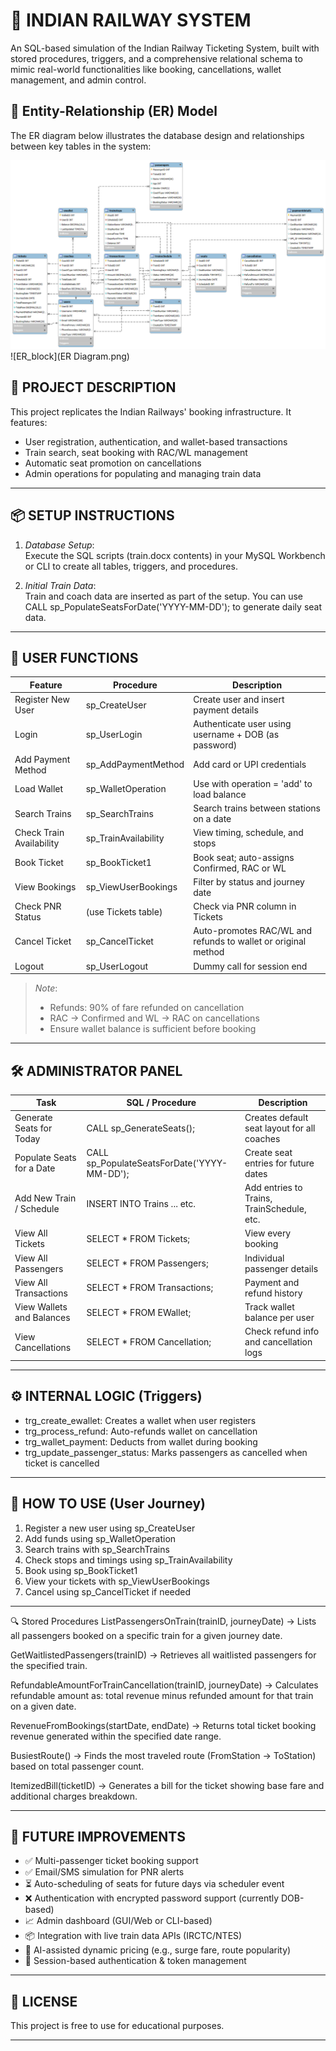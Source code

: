 # 🚆 INDIAN RAILWAY SYSTEM

An SQL-based simulation of the Indian Railway Ticketing System, built with stored procedures, triggers, and a comprehensive relational schema to mimic real-world functionalities like booking, cancellations, wallet management, and admin control.


## 🧩 Entity-Relationship (ER) Model

The ER diagram below illustrates the database design and relationships between key tables in the system:

![ER Model](rail_er.png)
![ER_block](ER Diagram.png)

## 🧾 PROJECT DESCRIPTION

This project replicates the Indian Railways' booking infrastructure. It features:

- User registration, authentication, and wallet-based transactions
- Train search, seat booking with RAC/WL management
- Automatic seat promotion on cancellations
- Admin operations for populating and managing train data

---

## 📦 SETUP INSTRUCTIONS

1. *Database Setup*:  
   Execute the SQL scripts (train.docx contents) in your MySQL Workbench or CLI to create all tables, triggers, and procedures.

2. *Initial Train Data*:  
   Train and coach data are inserted as part of the setup. You can use CALL sp_PopulateSeatsForDate('YYYY-MM-DD'); to generate daily seat data.

---

## 👤 USER FUNCTIONS

| Feature                        | Procedure               | Description                                                  |
|-------------------------------|--------------------------|--------------------------------------------------------------|
| Register New User             | sp_CreateUser         | Create user and insert payment details                       |
| Login                         | sp_UserLogin          | Authenticate user using username + DOB (as password)         |
| Add Payment Method            | sp_AddPaymentMethod   | Add card or UPI credentials                                  |
| Load Wallet                   | sp_WalletOperation    | Use with operation = 'add' to load balance                 |
| Search Trains                 | sp_SearchTrains       | Search trains between stations on a date                     |
| Check Train Availability      | sp_TrainAvailability  | View timing, schedule, and stops                             |
| Book Ticket                   | sp_BookTicket1        | Book seat; auto-assigns Confirmed, RAC or WL                 |
| View Bookings                 | sp_ViewUserBookings   | Filter by status and journey date                            |
| Check PNR Status              | (use Tickets table)   | Check via PNR column in Tickets                          |
| Cancel Ticket                 | sp_CancelTicket       | Auto-promotes RAC/WL and refunds to wallet or original method |
| Logout                        | sp_UserLogout         | Dummy call for session end                                   |

> *Note*:
> - Refunds: 90% of fare refunded on cancellation  
> - RAC → Confirmed and WL → RAC on cancellations  
> - Ensure wallet balance is sufficient before booking

---

## 🛠 ADMINISTRATOR PANEL

| Task                            | SQL / Procedure                 | Description                                        |
|---------------------------------|----------------------------------|----------------------------------------------------|
| Generate Seats for Today       | CALL sp_GenerateSeats();      | Creates default seat layout for all coaches        |
| Populate Seats for a Date      | CALL sp_PopulateSeatsForDate('YYYY-MM-DD'); | Create seat entries for future dates              |
| Add New Train / Schedule       | INSERT INTO Trains ... etc.   | Add entries to Trains, TrainSchedule, etc.     |
| View All Tickets               | SELECT * FROM Tickets;        | View every booking                                 |
| View All Passengers            | SELECT * FROM Passengers;     | Individual passenger details                       |
| View All Transactions          | SELECT * FROM Transactions;   | Payment and refund history                         |
| View Wallets and Balances      | SELECT * FROM EWallet;        | Track wallet balance per user                      |
| View Cancellations             | SELECT * FROM Cancellation;   | Check refund info and cancellation logs            |

---

## ⚙ INTERNAL LOGIC (Triggers)

- trg_create_ewallet: Creates a wallet when user registers
- trg_process_refund: Auto-refunds wallet on cancellation
- trg_wallet_payment: Deducts from wallet during booking
- trg_update_passenger_status: Marks passengers as cancelled when ticket is cancelled

---

## 🧭 HOW TO USE (User Journey)

1. Register a new user using sp_CreateUser
2. Add funds using sp_WalletOperation
3. Search trains with sp_SearchTrains
4. Check stops and timings using sp_TrainAvailability
5. Book using sp_BookTicket1
6. View your tickets with sp_ViewUserBookings
7. Cancel using sp_CancelTicket if needed

---

🔍 Stored Procedures 
ListPassengersOnTrain(trainID, journeyDate)
→ Lists all passengers booked on a specific train for a given journey date.

GetWaitlistedPassengers(trainID)
→ Retrieves all waitlisted passengers for the specified train.

RefundableAmountForTrainCancellation(trainID, journeyDate)
→ Calculates refundable amount as: total revenue minus refunded amount for that train on a given date.

RevenueFromBookings(startDate, endDate)
→ Returns total ticket booking revenue generated within the specified date range.

BusiestRoute()
→ Finds the most traveled route (FromStation → ToStation) based on total passenger count.

ItemizedBill(ticketID)
→ Generates a bill for the ticket showing base fare and additional charges breakdown.

---

## 🔮 FUTURE IMPROVEMENTS

- ✅ Multi-passenger ticket booking support
- ✅ Email/SMS simulation for PNR alerts
- ⏳ Auto-scheduling of seats for future days via scheduler event
- ❌ Authentication with encrypted password support (currently DOB-based)
- 📈 Admin dashboard (GUI/Web or CLI-based)
- 📦 Integration with live train data APIs (IRCTC/NTES)
- 🧠 AI-assisted dynamic pricing (e.g., surge fare, route popularity)
- 🔐 Session-based authentication & token management

---

## 📄 LICENSE

This project is free to use for educational purposes.

---
